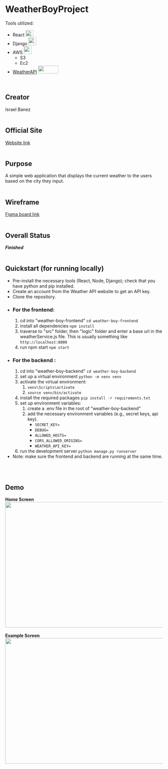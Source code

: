 # WeatherBoyProject
Tools utilized: 
- React <img src="https://upload.wikimedia.org/wikipedia/commons/thumb/a/a7/React-icon.svg/1150px-React-icon.svg.png" width="25" height="20" >
- Django <img src="https://www.svgrepo.com/show/353657/django-icon.svg" width="25" height="25" >
- AWS <img src="https://cdn.iconscout.com/icon/free/png-256/free-aws-1869025-1583149.png?f=webp" width="25" height="25" >
    - S3
    - Ec2
- [WeatherAPI](https://www.weatherapi.com/docs/) <img src="https://miro.medium.com/v2/resize:fit:572/1*feb9suI4uOoADlpHZ9upnQ.png" width="65" height="25" >
</br>

## Creator
Israel Banez
</br>
</br>

## Official Site
[Website link](http://weather-boy.s3-website-us-west-1.amazonaws.com/)
</br>
</br>

## Purpose
A simple web application that displays the current weather to the users based on the city they input.
</br>
</br>

## Wireframe
[Figma board link](https://www.figma.com/design/lmGGlEE58VU6ecZbO5TSdB/WeatherBoy?node-id=5-28&t=BGJK75J4LwBuUzLK-1)
</br>
</br>

## Overall Status
_**Finished**_
</br>
</br>

## Quickstart (for running locally)
- Pre-install the necessary tools (React, Node, Django); check that you have python and pip installed.
- Create an account from the Weather API website to get an API key.
- Clone the repository.
- ### For the frontend:
    1. cd into "weather-boy-frontend" ``` cd weather-boy-frontend ```
    2. install all dependencies ``` npm install ```
    3. traverse to "src" folder, then "logic" folder and enter a base url in the weatherService.js file. This is usually something like ```http://localhost:8000```
    4. run npm start ``` npm start ```
- ### For the backend :
    1. cd into "weather-boy-backend" ```cd weather-boy-backend ```
    2. set up a virtual environment ``` python -m venv venv ```
    3. activate the virtual environment:
        1. ``` venv\Scripts\activate  ```
        2. ```source venv/bin/activate ```
    4. install the required packages ```pip install -r requirements.txt```
    5. set up environment variables:
        1. create a .env file in the root of "weather-boy-backend"
        2. add the necessary environment variables (e.g., secret keys, api key).
            - ```SECRET_KEY=```
            - ```DEBUG= ```
            - ```ALLOWED_HOSTS=```
            - ```CORS_ALLOWED_ORIGINS=```
            - ```WEATHER_API_KEY=```
    5. run the development server ```python manage.py runserver```
- Note: make sure the frontend and backend are running at the same time. 
</br>
</br>

## Demo
**Home Screen**</br>
<img src="https://github.com/user-attachments/assets/ae412fbd-5476-4101-996b-532b83a666f9" width="800" height="400"> </br>
</br>
**Example Screen**</br>
<img src="https://github.com/user-attachments/assets/692eecc2-34e8-4d5e-b08c-0832e1c5e6ae" width="800" height="400"> </br>
</br>



